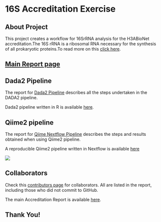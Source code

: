
# 16S Accreditation Exercise

## About Project
This project creates a workflow for 16SrRNA analysis for the H3ABioNet accreditation.The 16S rRNA is a ribosomal RNA necessary for the synthesis of all prokaryotic proteins.To read more on this [click here](https://www.cd-genomics.com/blog/16s-rrna-one-of-the-most-important-rrnas/).

## [Main Report page](https://mbbu.github.io/16S_Accreditation/Accreditation_Report.html)

## Dada2 Pipeline
The report for [Dada2 Pipeline](Dada2_report.md) describes all the steps undertaken in the DADA2 pipeline.


Dada2 pipeline written in R is available [here](https://github.com/mbbu/16S_Accreditation/tree/main/Dada2_Pipeline). 


## Qiime2 pipeline
The report for [Qiime Nextflow Pipeline](Qiime2_report.md) describes the steps and results obtained when using Qiime2 pipeline.

A reproducible Qiime2 pipeline written in Nextflow is available [here](https://github.com/mbbu/16S_Accreditation/tree/main/Qiime2_Nextflow)

![](https://i.imgur.com/p62VIec.png)
## Collaborators

Check this [contributors page](https://github.com/mbbu/16S_Accreditation/graphs/contributors) for collaborators. All are listed in the report, including those who did not commit to GitHub. 

The main Accreditation Report is available [here](Accreditation_Report.md).

## Thank You!
